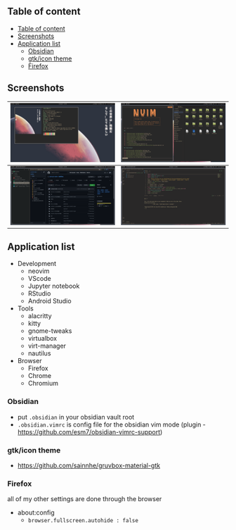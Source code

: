 ## Table of content

- [Table of content](#table-of-content)
- [Screenshots](#screenshots)
- [Application list](#application-list)
  - [Obsidian](#obsidian)
  - [gtk/icon theme](#gtkicon-theme)
  - [Firefox](#firefox)

## Screenshots

| ![](screenshots/neofetch.png) | ![](screenshots/nvim%20nautilus.png) |
|-------------------------------|--------------------------------------|
| ![](screenshots/firefox.png)  | ![](screenshots/vscode.png)          |

## Application list

- Development
  - neovim
  - VScode
  - Jupyter notebook
  - RStudio
  - Android Studio
- Tools
  - alacritty
  - kitty
  - gnome-tweaks
  - virtualbox
  - virt-manager
  - nautilus
- Browser
  - Firefox
  - Chrome
  - Chromium

### Obsidian

- put `.obsidian` in your obsidian vault root
- `.obsidian.vimrc` is config file for the obsidian vim mode  (plugin - <https://github.com/esm7/obsidian-vimrc-support>)

### gtk/icon theme

- <https://github.com/sainnhe/gruvbox-material-gtk>

### Firefox

 all of my other settings are done through the browser

- about:config
  - `browser.fullscreen.autohide : false`
